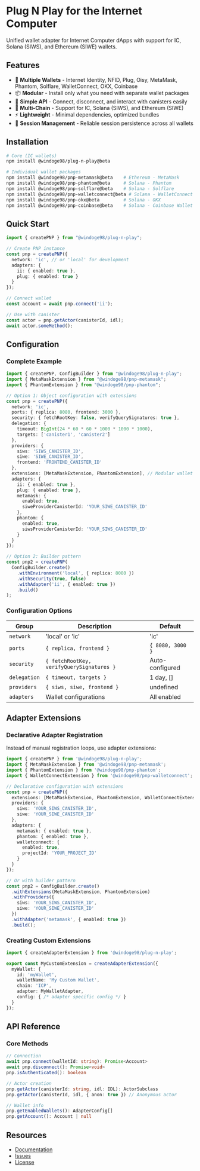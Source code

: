 # Plug N Play for the Internet Computer

Unified wallet adapter for Internet Computer dApps with support for IC, Solana (SIWS), and Ethereum (SIWE) wallets.

## Features

- 🔌 **Multiple Wallets** - Internet Identity, NFID, Plug, Oisy, MetaMask, Phantom, Solflare, WalletConnect, OKX, Coinbase
- 📦 **Modular** - Install only what you need with separate wallet packages
- 🚀 **Simple API** - Connect, disconnect, and interact with canisters easily
- 🔐 **Multi-Chain** - Support for IC, Solana (SIWS), and Ethereum (SIWE)
- ⚡ **Lightweight** - Minimal dependencies, optimized bundles
- 🔄 **Session Management** - Reliable session persistence across all wallets

## Installation

```bash
# Core (IC wallets)
npm install @windoge98/plug-n-play@beta

# Individual wallet packages
npm install @windoge98/pnp-metamask@beta    # Ethereum - MetaMask
npm install @windoge98/pnp-phantom@beta     # Solana - Phantom
npm install @windoge98/pnp-solflare@beta    # Solana - Solflare
npm install @windoge98/pnp-walletconnect@beta # Solana - WalletConnect
npm install @windoge98/pnp-okx@beta         # Solana - OKX
npm install @windoge98/pnp-coinbase@beta    # Solana - Coinbase Wallet
```

## Quick Start

```typescript
import { createPNP } from "@windoge98/plug-n-play";

// Create PNP instance
const pnp = createPNP({
  network: 'ic', // or 'local' for development
  adapters: {
    ii: { enabled: true },
    plug: { enabled: true }
  }
});

// Connect wallet
const account = await pnp.connect('ii');

// Use with canister
const actor = pnp.getActor(canisterId, idl);
await actor.someMethod();
```

## Configuration

### Complete Example

```typescript
import { createPNP, ConfigBuilder } from "@windoge98/plug-n-play";
import { MetaMaskExtension } from "@windoge98/pnp-metamask";
import { PhantomExtension } from "@windoge98/pnp-phantom";

// Option 1: Object configuration with extensions
const pnp = createPNP({
  network: 'ic',
  ports: { replica: 8080, frontend: 3000 },
  security: { fetchRootKey: false, verifyQuerySignatures: true },
  delegation: { 
    timeout: BigInt(24 * 60 * 60 * 1000 * 1000 * 1000),
    targets: ['canister1', 'canister2']
  },
  providers: {
    siws: 'SIWS_CANISTER_ID',
    siwe: 'SIWE_CANISTER_ID', 
    frontend: 'FRONTEND_CANISTER_ID'
  },
  extensions: [MetaMaskExtension, PhantomExtension], // Modular wallet support
  adapters: {
    ii: { enabled: true },
    plug: { enabled: true },
    metamask: { 
      enabled: true,
      siweProviderCanisterId: 'YOUR_SIWE_CANISTER_ID'
    },
    phantom: { 
      enabled: true,
      siwsProviderCanisterId: 'YOUR_SIWS_CANISTER_ID'
    }
  }
});

// Option 2: Builder pattern
const pnp2 = createPNP(
  ConfigBuilder.create()
    .withEnvironment('local', { replica: 8080 })
    .withSecurity(true, false)
    .withAdapter('ii', { enabled: true })
    .build()
);

```

### Configuration Options

| Group | Description | Default |
|-------|-------------|---------|
| `network` | 'local' or 'ic' | 'ic' |
| `ports` | `{ replica, frontend }` | `{ 8080, 3000 }` |
| `security` | `{ fetchRootKey, verifyQuerySignatures }` | Auto-configured |
| `delegation` | `{ timeout, targets }` | 1 day, [] |
| `providers` | `{ siws, siwe, frontend }` | undefined |
| `adapters` | Wallet configurations | All enabled |

## Adapter Extensions

### Declarative Adapter Registration

Instead of manual registration loops, use adapter extensions:

```typescript
import { createPNP } from '@windoge98/plug-n-play';
import { MetaMaskExtension } from '@windoge98/pnp-metamask';
import { PhantomExtension } from '@windoge98/pnp-phantom';
import { WalletConnectExtension } from '@windoge98/pnp-walletconnect';

// Declarative configuration with extensions
const pnp = createPNP({
  extensions: [MetaMaskExtension, PhantomExtension, WalletConnectExtension],
  providers: { 
    siws: 'YOUR_SIWS_CANISTER_ID',
    siwe: 'YOUR_SIWE_CANISTER_ID'
  },
  adapters: {
    metamask: { enabled: true },
    phantom: { enabled: true },
    walletconnect: { 
      enabled: true,
      projectId: 'YOUR_PROJECT_ID'
    }
  }
});

// Or with builder pattern
const pnp2 = ConfigBuilder.create()
  .withExtensions(MetaMaskExtension, PhantomExtension)
  .withProviders({ 
    siws: 'YOUR_SIWS_CANISTER_ID',
    siwe: 'YOUR_SIWE_CANISTER_ID'
  })
  .withAdapter('metamask', { enabled: true })
  .build();
```

### Creating Custom Extensions

```typescript
import { createAdapterExtension } from '@windoge98/plug-n-play';

export const MyCustomExtension = createAdapterExtension({
  myWallet: {
    id: 'myWallet',
    walletName: 'My Custom Wallet',
    chain: 'ICP',
    adapter: MyWalletAdapter,
    config: { /* adapter specific config */ }
  }
});
```

## API Reference

### Core Methods

```typescript
// Connection
await pnp.connect(walletId: string): Promise<Account>
await pnp.disconnect(): Promise<void>
pnp.isAuthenticated(): boolean

// Actor creation
pnp.getActor(canisterId: string, idl: IDL): ActorSubclass
pnp.getActor(canisterId, idl, { anon: true }) // Anonymous actor

// Wallet info
pnp.getEnabledWallets(): AdapterConfig[]
pnp.getAccount(): Account | null
```

## Resources

- [Documentation](https://github.com/microdao-corporation/plug-n-play)
- [Issues](https://github.com/microdao-corporation/plug-n-play/issues)
- [License](https://github.com/microdao-corporation/plug-n-play/blob/main/LICENSE.txt)
